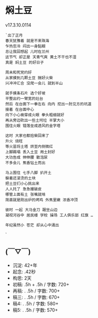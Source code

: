 # 焖土豆
v17.3.10.0114

```
`出了正月
春天犹豫着 就是不来珠海
乍热忽冷 闷出一身黏糊
总让我回想起 儿时在兰州
这节气 却正是 天青气爽 黄土不干也不湿
真是 焖土豆 的好日子

周未和死党约好
从家摸到几颗土豆 揣好火柴
兴冲冲汇合 没爬一会儿 就到半山

就手摸条石片 选个好坡 
平整出约一臂宽的灶台
然后 在台面下一拳左右 向内 挖出一肘见方的坑道
接着 在台面中心
向下小心凿穿成火眼 拳头粗细就好
再从旁边砍出一些土坷垃 半掌大小
围住火眼 错落垒成透风的金字塔

这时 大家也都拾柴回来了
升火 烧旺
等火苗将土塔 烘至内侧微红 
上脚踢塌 丢入土豆 用土封好
大功告成 伸伸腰 散泡尿
不多会儿 焦香钻土而出

马上围住 七手八脚 扒开土
躲着还滚烫的土块
把土豆们小心挑出来
人人托了 急急撮破皮 
哪管上面有土 张嘴就啃
简直就是刚出炉的烤鸡 外焦里嫩 浓香冲顶

彼时 一起 大马金刀 踞坐山边
凝视河谷中 居民楼 学校 操场 工人俱乐部 红旗 …

年纪虽然小 苍茫 却从心中涌出

```
`
## (￣▽￣)

- 沉淀: 42+年
- 起念: .42秒
- 构思: 2天
- 初稿: .5h + .5h / 字数: 720+
- 再稿: . .5h / 字数: 700+
- 稿三: . .5h / 字数: 670+
- 稿4: . .5h / 字数: 580+
- 稿5: . .5h / 字数: 570+
